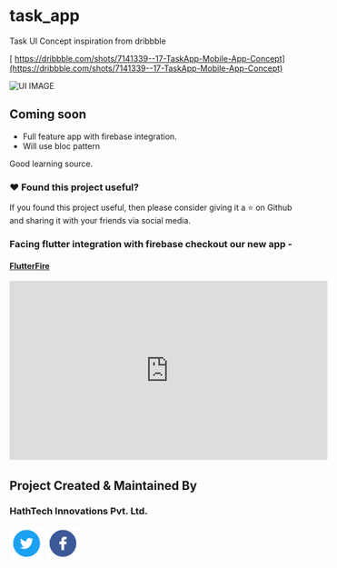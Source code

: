 # task_app

Task UI Concept inspiration from dribbble

[ https://dribbble.com/shots/7141339--17-TaskApp-Mobile-App-Concept](https://dribbble.com/shots/7141339--17-TaskApp-Mobile-App-Concept)

![UI IMAGE](https://cdn.dribbble.com/users/1575908/screenshots/7141339/media/7aa9497c2ed2f32a6c1977119bfc4b49.jpg)

## Coming soon

- Full feature app with firebase integration.
- Will use bloc pattern

Good learning source.

### :heart: Found this project useful?

If you found this project useful, then please consider giving it a :star: on Github and sharing it with your friends via social media.

### Facing flutter integration with firebase checkout our new app - 
#### [FlutterFire](http://bit.ly/2kOhZ0P)
<iframe width="560" height="315" src="https://www.youtube.com/embed/L62kvR9clHk" frameborder="0" allow="accelerometer; autoplay; encrypted-media; gyroscope; picture-in-picture" allowfullscreen></iframe>

## Project Created & Maintained By

### HathTech Innovations Pvt. Ltd.

<a href="https://twitter.com/hathtech"><img src="https://github.com/aritraroy/social-icons/blob/master/twitter-icon.png?raw=true" width="60"></a>
<a href="https://facebook.com/hathtech"><img src="https://github.com/aritraroy/social-icons/blob/master/facebook-icon.png?raw=true" width="60"></a>
